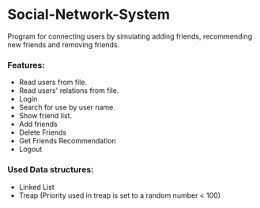 # Social-Network-System
Program for connecting users by simulating adding friends, recommending new friends and removing friends.
### Features:
- Read users from file.
- Read users' relations from file.
- Login
- Search for use by user name.
- Show friend list.
- Add friends
- Delete Friends 
- Get Friends Recommendation
- Logout
### Used Data structures:
- Linked List
- Treap (Priority used in treap is set to a random number < 100)
